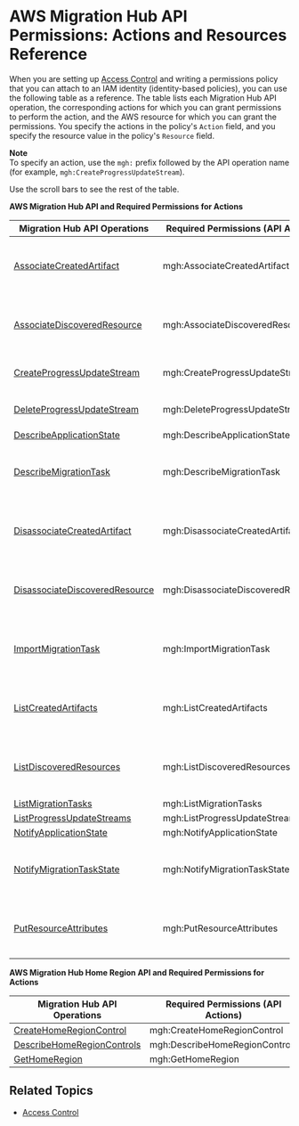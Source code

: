 # AWS Migration Hub API Permissions: Actions and Resources Reference<a name="migrationhub-api-permissions-ref"></a>

When you are setting up [Access Control](auth-and-access-control.md#access-control) and writing a permissions policy that you can attach to an IAM identity \(identity\-based policies\), you can use the following table as a reference\. The table lists each Migration Hub API operation, the corresponding actions for which you can grant permissions to perform the action, and the AWS resource for which you can grant the permissions\. You specify the actions in the policy's `Action` field, and you specify the resource value in the policy's `Resource` field\. 

**Note**  
To specify an action, use the `mgh:` prefix followed by the API operation name \(for example, `mgh:CreateProgressUpdateStream`\)\.

Use the scroll bars to see the rest of the table\.


**AWS Migration Hub API and Required Permissions for Actions**  

| Migration Hub API Operations | Required Permissions \(API Actions\) | Resources | 
| --- | --- | --- | 
|  [AssociateCreatedArtifact](http://docs.aws.amazon.com/migrationhub/latest/ug/API_AssociateCreatedArtifact.html)  | mgh:AssociateCreatedArtifact |  arn:aws:mgh:region:account\-id:ProgressUpdateStreamName/resource\-id or arn:aws:mgh:region:account\-id:ProgressUpdateStreamName/resource\-id/\*  | 
|  [AssociateDiscoveredResource](http://docs.aws.amazon.com/migrationhub/latest/ug/API_AssociateDiscoveredResource.html)  |  mgh:AssociateDiscoveredResource  |  arn:aws:mgh:region:account\-id:ProgressUpdateStreamName/resource\-id or arn:aws:mgh:region:account\-id:ProgressUpdateStreamName/resource\-id/\*  | 
|  [CreateProgressUpdateStream](http://docs.aws.amazon.com/migrationhub/latest/ug/API_CreateProgressUpdateStream.html)  | mgh:CreateProgressUpdateStream |  arn:aws:mgh:region:account\-id:ProgressUpdateStreamName/resource\-id  | 
| [DeleteProgressUpdateStream](http://docs.aws.amazon.com/migrationhub/latest/ug/API_DeleteProgressUpdateStream.html) | mgh:DeleteProgressUpdateStream |  arn:aws:mgh:region:account\-id:ProgressUpdateStreamName/resource\-id  | 
| [DescribeApplicationState](http://docs.aws.amazon.com/migrationhub/latest/ug/API_DescribeApplicationState.html)  |  mgh:DescribeApplicationState  |  \*  | 
| [DescribeMigrationTask](http://docs.aws.amazon.com/migrationhub/latest/ug/API_DescribeMigrationTask.html) | mgh:DescribeMigrationTask |  arn:aws:mgh:region:account\-id:ProgressUpdateStreamName/resource\-id or arn:aws:mgh:region:account\-id:ProgressUpdateStreamName/resource\-id/\*  | 
|  [DisassociateCreatedArtifact](http://docs.aws.amazon.com/migrationhub/latest/ug/API_DisassociateCreatedArtifact.html)  | mgh:DisassociateCreatedArtifact |  arn:aws:mgh:region:account\-id:ProgressUpdateStreamName/resource\-id or arn:aws:mgh:region:account\-id:ProgressUpdateStreamName/resource\-id/\*  | 
| [DisassociateDiscoveredResource](http://docs.aws.amazon.com/migrationhub/latest/ug/API_DisassociateDiscoveredResource.html) | mgh:DisassociateDiscoveredResource |  arn:aws:mgh:region:account\-id:ProgressUpdateStreamName/resource\-id or arn:aws:mgh:region:account\-id:ProgressUpdateStreamName/resource\-id/\*  | 
| [ImportMigrationTask](http://docs.aws.amazon.com/migrationhub/latest/ug/API_ImportMigrationTask.html) | mgh:ImportMigrationTask |  arn:aws:mgh:region:account\-id:ProgressUpdateStreamName/resource\-id or arn:aws:mgh:region:account\-id:ProgressUpdateStreamName/resource\-id/\*  | 
| [ListCreatedArtifacts](http://docs.aws.amazon.com/migrationhub/latest/ug/API_ListCreatedArtifacts.html) | mgh:ListCreatedArtifacts |  arn:aws:mgh:region:account\-id:ProgressUpdateStreamName/resource\-id or arn:aws:mgh:region:account\-id:ProgressUpdateStreamName/resource\-id/\*  | 
|  [ListDiscoveredResources](http://docs.aws.amazon.com/migrationhub/latest/ug/API_ListDiscoveredResources.html)  | mgh:ListDiscoveredResources |  arn:aws:mgh:region:account\-id:ProgressUpdateStreamName/resource\-id or arn:aws:mgh:region:account\-id:ProgressUpdateStreamName/resource\-id/\*  | 
|  [ListMigrationTasks](http://docs.aws.amazon.com/migrationhub/latest/ug/API_ListMigrationTasks.html)  | mgh:ListMigrationTasks |  \*  | 
|  [ListProgressUpdateStreams](http://docs.aws.amazon.com/migrationhub/latest/ug/API_ListProgressUpdateStreams.html)  | mgh:ListProgressUpdateStreams |  \*  | 
| [NotifyApplicationState](http://docs.aws.amazon.com/migrationhub/latest/ug/API_NotifyApplicationState.html) | mgh:NotifyApplicationState |  \*  | 
| [NotifyMigrationTaskState](http://docs.aws.amazon.com/migrationhub/latest/ug/API_NotifyMigrationTaskState.html) | mgh:NotifyMigrationTaskState |  arn:aws:mgh:region:account\-id:ProgressUpdateStreamName/resource\-id or arn:aws:mgh:region:account\-id:ProgressUpdateStreamName/resource\-id/\*  | 
| [PutResourceAttributes](http://docs.aws.amazon.com/migrationhub/latest/ug/API_PutResourceAttributes.html) | mgh:PutResourceAttributes |  arn:aws:mgh:region:account\-id:ProgressUpdateStreamName/resource\-id or arn:aws:mgh:region:account\-id:ProgressUpdateStreamName/resource\-id/\*  | 


**AWS Migration Hub Home Region API and Required Permissions for Actions**  

| Migration Hub API Operations | Required Permissions \(API Actions\) | Resources | 
| --- | --- | --- | 
|  [CreateHomeRegionControl](https://docs.aws.amazon.com/migrationhub-home-region/latest/APIReference/API_CreateHomeRegionControl.html)  | mgh:CreateHomeRegionControl |  \*  | 
|  [DescribeHomeRegionControls](https://docs.aws.amazon.com/migrationhub-home-region/latest/APIReference/API_DescribeHomeRegionControls.html)  | mgh:DescribeHomeRegionControls |  \*  | 
|  [GetHomeRegion](https://docs.aws.amazon.com/migrationhub-home-region/latest/APIReference/API_GetHomeRegion.html)  | mgh:GetHomeRegion |  \*  | 

## Related Topics<a name="w103aac26c17c21c29"></a>
+ [Access Control](auth-and-access-control.md#access-control)